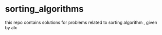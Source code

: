 # sorting_algorithms
this repo contains solutions for problems related to  sorting algorithm , given by alx
